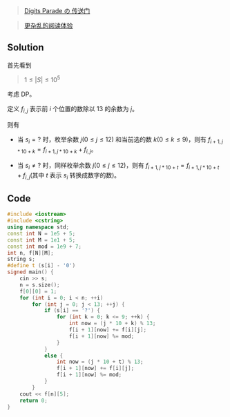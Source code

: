 > [Digits Parade の 传送门](https://www.luogu.com.cn/problem/AT_abc135_d)

> [更杂乱的阅读体验](https://www.cnblogs.com/Silver-Wolf/p/ABC135D.html)

## Solution

首先看到

> $1\le |S|\le 10^5$

考虑 DP。

定义 $f_{i,j}$ 表示前 $i$ 个位置的数除以 $13$ 的余数为 $j$。

则有

- 当 $s_i = ?$ 时，枚举余数 $j$($0\le j\le 12$) 和当前选的数 $k$($0\le k\le 9$)，则有 $f_{i+1,j*10+k}=f_{i+1,j*10+k}+f_{i,j}$。

- 当 $s_i \neq ?$ 时，同样枚举余数 $j$($0\le j\le 12$)，则有 $f_{i+1,j*10+t}=f_{i+1,j*10+t}+f_{i,j}$(其中 $t$ 表示 $s_i$ 转换成数字的数)。

## Code

```cpp
#include <iostream>
#include <cstring>
using namespace std;
const int N = 1e5 + 5;
const int M = 1e1 + 5;
const int mod = 1e9 + 7;
int n, f[N][M];
string s;
#define t (s[i] - '0')
signed main() {
	cin >> s;
	n = s.size();
	f[0][0] = 1;
	for (int i = 0; i < n; ++i)
		for (int j = 0; j < 13; ++j) {
			if (s[i] == '?') {
				for (int k = 0; k <= 9; ++k) {
					int now = (j * 10 + k) % 13;
					f[i + 1][now] += f[i][j];
					f[i + 1][now] %= mod;
				}
			}
			else {
				int now = (j * 10 + t) % 13;
				f[i + 1][now] += f[i][j];
				f[i + 1][now] %= mod;
			}
		}
	cout << f[n][5];
	return 0;
}
```
